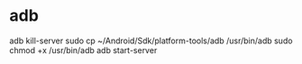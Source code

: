 # adb 
adb kill-server
sudo cp ~/Android/Sdk/platform-tools/adb /usr/bin/adb
sudo chmod +x /usr/bin/adb
adb start-server